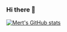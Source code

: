 ### Hi there 👋

[![Mert's GitHub stats](https://github-readme-stats.vercel.app/api?username=MertCelik)](https://github.com/MertCelik/github-readme-stats)

<!--
**MertCelik/MertCelik** is a ✨ _special_ ✨ repository because its `README.md` (this file) appears on your GitHub profile.

Here are some ideas to get you started:

- 🔭 I’m currently working on ...
- 🌱 I’m currently learning ...
- 👯 I’m looking to collaborate on ...
- 🤔 I’m looking for help with ...
- 💬 Ask me about ...
- 📫 How to reach me: ...
- 😄 Pronouns: ...
- ⚡ Fun fact: ...
-->
